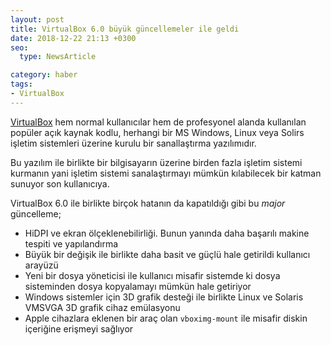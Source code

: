 ```yaml
---
layout: post
title: VirtualBox 6.0 büyük güncellemeler ile geldi
date: 2018-12-22 21:13 +0300
seo:
  type: NewsArticle

category: haber
tags:
- VirtualBox
---
```


[VirtualBox](https://www.virtualbox.org) hem normal kullanıcılar hem de
profesyonel alanda kullanılan popüler açık kaynak kodlu, herhangi bir MS
Windows, Linux veya Solirs işletim sistemleri üzerine kurulu bir sanallaştırma
yazılımıdır.

Bu yazılım ile birlikte bir bilgisayarın üzerine birden fazla işletim sistemi
kurmanın yani işletim sistemi sanalaştırmayı mümkün kılabilecek bir katman
sunuyor son kullanıcıya.

VirtualBox 6.0 ile birlikte birçok hatanın da kapatıldığı gibi bu *major*
güncelleme;

* HiDPI ve ekran ölçeklenebilirliği. Bunun yanında daha başarılı makine
tespiti ve yapılandırma
* Büyük bir değişik ile birlikte daha basit ve güçlü hale getirildi kullanıcı
arayüzü
* Yeni bir dosya yöneticisi ile kullanıcı misafir sistemde ki dosya sisteminden
dosya kopyalamayı mümkün hale getiriyor
* Windows sistemler için 3D grafik desteği ile birlikte Linux ve Solaris
VMSVGA 3D grafik cihaz emülasyonu
* Apple cihazlara eklenen bir araç olan `vboximg-mount` ile misafir diskin
içeriğine erişmeyi sağlıyor
